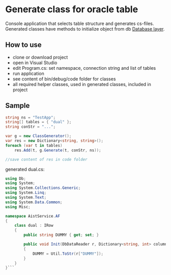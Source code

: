 # Generate class for oracle table

Console application that selects table structure and generates cs-files.<br/>
Generated classes have methods to initialize object from db [Database layer](https://github.com/miptleha/cs-ora-dblayer).


## How to use
-   clone or download project
-   open in Visual Studio
-   edit Program.cs: set namespace, connection string and list of tables
-   run application
-   see content of bin/debug/code folder for classes
-   all required helper classes, used in generated classes, included in project

## Sample


```cs
string ns = "TestApp";
string[] tables = { "dual" };
string conStr = "...";

var g = new ClassGenerator();
var res = new Dictionary<string, string>();
foreach (var t in tables)
    res.Add(t, g.Generate(t, conStr, ns));

//save content of res in code folder

```

generated dual.cs:
```cs
using Db;
using System;
using System.Collections.Generic;
using System.Linq;
using System.Text;
using System.Data.Common;
using Misc;

namespace AistService.AF
{
    class dual : IRow
    {
        public string DUMMY { get; set; }

        public void Init(DbDataReader r, Dictionary<string, int> columns)
        {
            DUMMY = Util.ToStr(r["DUMMY"]);
        }
    }
}```
